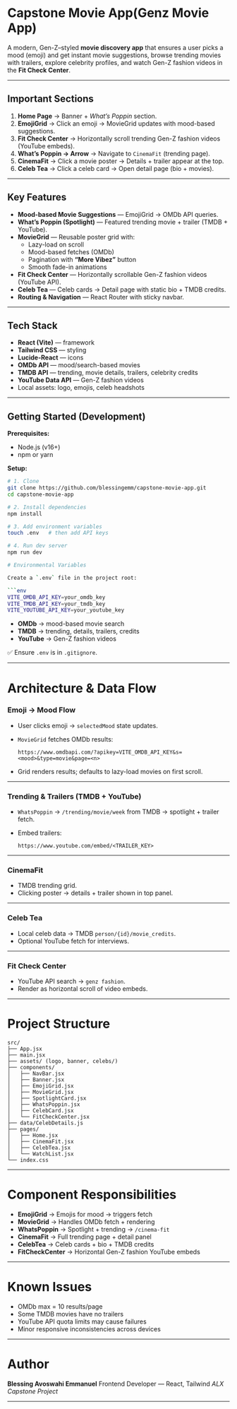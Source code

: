 # Capstone Movie App(Genz Movie App)

A modern, Gen-Z–styled **movie discovery app** that ensures a user picks a mood (emoji) and get instant movie suggestions, browse trending movies with trailers, explore celebrity profiles, and watch Gen-Z fashion videos in the **Fit Check Center**.

---

## Important Sections

1. **Home Page** → Banner + *What’s Poppin* section.  
2. **EmojiGrid** → Click an emoji → MovieGrid updates with mood-based suggestions.  
3. **Fit Check Center** → Horizontally scroll trending Gen-Z fashion videos (YouTube embeds).  
4. **What’s Poppin → Arrow** → Navigate to `CinemaFit` (trending page).  
5. **CinemaFit** → Click a movie poster → Details + trailer appear at the top.  
6. **Celeb Tea** → Click a celeb card → Open detail page (bio + movies).  


---

## Key Features

- **Mood-based Movie Suggestions** — EmojiGrid → OMDb API queries.  
- **What’s Poppin (Spotlight)** — Featured trending movie + trailer (TMDB + YouTube).  
- **MovieGrid** — Reusable poster grid with:
  - Lazy-load on scroll  
  - Mood-based fetches (OMDb)  
  - Pagination with **“More Vibez”** button  
  - Smooth fade-in animations  
- **Fit Check Center** — Horizontally scrollable Gen-Z fashion videos (YouTube API).  
- **Celeb Tea** — Celeb cards → Detail page with static bio + TMDB credits.  
- **Routing & Navigation** — React Router with sticky navbar.

---

## Tech Stack

- **React (Vite)** — framework  
- **Tailwind CSS** — styling  
- **Lucide-React** — icons  
- **OMDb API** — mood/search-based movies  
- **TMDB API** — trending, movie details, trailers, celebrity credits  
- **YouTube Data API** — Gen-Z fashion videos  
- Local assets: logo, emojis, celeb headshots  

---

## Getting Started (Development)

**Prerequisites:**
- Node.js (v16+)  
- npm or yarn  

**Setup:**

```bash
# 1. Clone
git clone https://github.com/blessingemm/capstone-movie-app.git
cd capstone-movie-app

# 2. Install dependencies
npm install

# 3. Add environment variables
touch .env   # then add API keys

# 4. Run dev server
npm run dev

# Environmental Variables

Create a `.env` file in the project root:

```env
VITE_OMDB_API_KEY=your_omdb_key
VITE_TMDB_API_KEY=your_tmdb_key
VITE_YOUTUBE_API_KEY=your_youtube_key

````

* **OMDb** → mood-based movie search
* **TMDB** → trending, details, trailers, credits
* **YouTube** → Gen-Z fashion videos

✅ Ensure `.env` is in `.gitignore`.

---

# Architecture & Data Flow

### Emoji → Mood Flow

* User clicks emoji → `selectedMood` state updates.

* `MovieGrid` fetches OMDb results:

  ```
  https://www.omdbapi.com/?apikey=VITE_OMDB_API_KEY&s=<mood>&type=movie&page=<n>
  ```

* Grid renders results; defaults to lazy-load movies on first scroll.

---

### Trending & Trailers (TMDB + YouTube)

* `WhatsPoppin` → `/trending/movie/week` from TMDB → spotlight + trailer fetch.
* Embed trailers:

  ```
  https://www.youtube.com/embed/<TRAILER_KEY>
  ```

---

### CinemaFit

* TMDB trending grid.
* Clicking poster → details + trailer shown in top panel.

---

### Celeb Tea

* Local celeb data → TMDB `person/{id}/movie_credits`.
* Optional YouTube fetch for interviews.

---

### Fit Check Center

* YouTube API search → `genz fashion`.
* Render as horizontal scroll of video embeds.
---

# Project Structure

```
src/
├── App.jsx
├── main.jsx
├── assets/ (logo, banner, celebs/)
├── components/
│   ├── NavBar.jsx
│   ├── Banner.jsx
│   ├── EmojiGrid.jsx
│   ├── MovieGrid.jsx
│   ├── SpotlightCard.jsx
│   ├── WhatsPoppin.jsx
│   ├── CelebCard.jsx
│   └── FitCheckCenter.jsx
├── data/CelebDetails.js
├── pages/
│   ├── Home.jsx
│   ├── CinemaFit.jsx
│   ├── CelebTea.jsx
│   └── WatchList.jsx
└── index.css
```

---

# Component Responsibilities

* **EmojiGrid** → Emojis for mood → triggers fetch
* **MovieGrid** → Handles OMDb fetch + rendering
* **WhatsPoppin** → Spotlight + trending → `/cinema-fit`
* **CinemaFit** → Full trending page + detail panel
* **CelebTea** → Celeb cards + bio + TMDB credits
* **FitCheckCenter** → Horizontal Gen-Z fashion YouTube embeds

---

# Known Issues

* OMDb max = 10 results/page
* Some TMDB movies have no trailers
* YouTube API quota limits may cause failures
* Minor responsive inconsistencies across devices

---

# Author

**Blessing Avoswahi Emmanuel**
Frontend Developer — React, Tailwind
*ALX Capstone Project*

---


